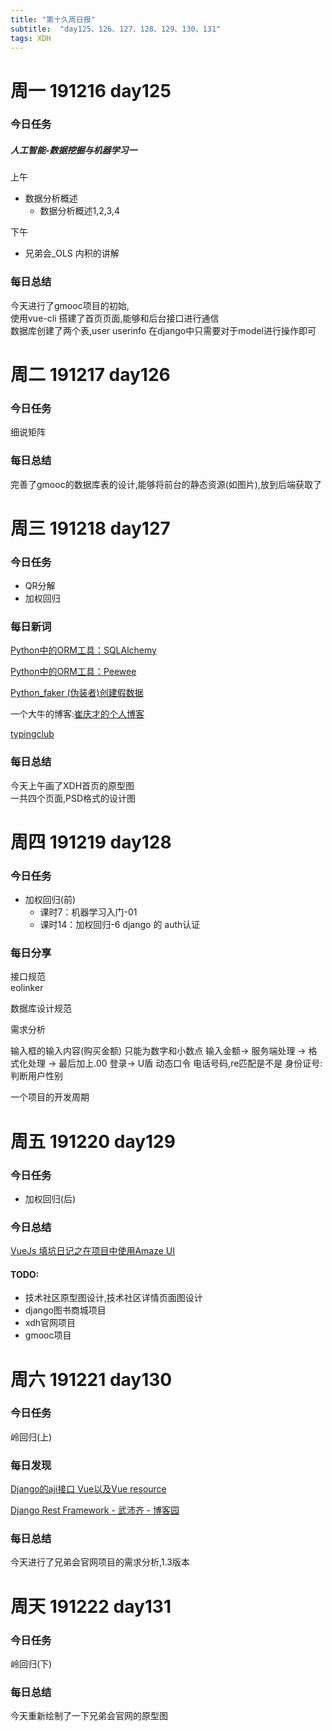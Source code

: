 ```yaml
---  
title: "第十久周日报"   
subtitle:  "day125、126、127、128、129、130、131"   
tags: XDH    
---  
```












# 周一 191216 day125
### 今日任务
##### 人工智能-数据挖掘与机器学习一

上午
- 数据分析概述
    - 数据分析概述1,2,3,4
    
下午
- 兄弟会_OLS 内积的讲解    
### 每日总结
今天进行了gmooc项目的初始,  
使用vue-cli 搭建了首页页面,能够和后台接口进行通信  
数据库创建了两个表,user userinfo
在django中只需要对于model进行操作即可

# 周二 191217 day126
### 今日任务
细说矩阵
### 每日总结 
完善了gmooc的数据库表的设计,能够将前台的静态资源(如图片),放到后端获取了
# 周三 191218 day127
### 今日任务
- QR分解
- 加权回归
### 每日新词

[Python中的ORM工具：SQLAlchemy](https://cloud.tencent.com/developer/article/1352551)

[Python中的ORM工具：Peewee](https://cloud.tencent.com/developer/article/1352550)

[Python_faker (伪装者)创建假数据](https://www.cnblogs.com/hellangels333/p/9039784.html)

一个大牛的博客:[崔庆才的个人博客](https://cuiqingcai.com/)

[typingclub](https://www.typingclub.com/)

### 每日总结
今天上午画了XDH首页的原型图  
一共四个页面,PSD格式的设计图
# 周四 191219 day128
### 今日任务
- 加权回归(前)
    - 课时7：机器学习入门-01
    - 课时14：加权回归-6
django 的 auth认证    
### 每日分享

接口规范  
eolinker

数据库设计规范


需求分析

输入框的输入内容(购买金额)
只能为数字和小数点
输入金额-> 服务端处理 -> 格式化处理 -> 最后加上.00
登录-> U盾 动态口令
电话号码,re匹配是不是
身份证号:判断用户性别

一个项目的开发周期

# 周五 191220 day129
### 今日任务
- 加权回归(后)

### 今日总结 
[VueJs 填坑日记之在项目中使用Amaze UI](https://www.cnblogs.com/xinhudong/p/7919085.html)

#### TODO:
- 技术社区原型图设计,技术社区详情页面图设计
- django图书商城项目
- xdh官网项目
- gmooc项目
# 周六 191221 day130
### 今日任务
岭回归(上)
### 每日发现
[Django的aji接口 Vue以及Vue resource](https://blog.csdn.net/ybw_2569/article/details/96598481)

[Django Rest Framework - 武沛齐 - 博客园](https://www.cnblogs.com/wupeiqi/articles/7805382.html)

### 每日总结
今天进行了兄弟会官网项目的需求分析,1.3版本

# 周天 191222 day131
### 今日任务
岭回归(下)

### 每日总结
今天重新绘制了一下兄弟会官网的原型图




